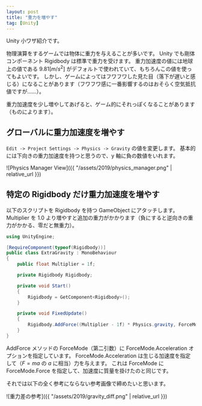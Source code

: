 ```yaml
---
layout: post
title: "重力を増やす"
tag: [Unity]
---
```


Unity 小ワザ紹介です。

物理演算をするゲームでは物体に重力を与えることが多いです。
Unity でも剛体コンポーネント Rigidbody は標準で重力を受けます。
重力加速度の値には地球上の値である $9.81 [m/s^2]$ がデフォルトで使われていて、もちろんこの値を使ってもよいです。
しかし、ゲームによってはフワフワした見た目（落下が遅いと感じる）になることがあります（フワフワ感に一番影響するのはおそらく空気抵抗値ですが……）。

重力加速度を少し増やしてあげると、ゲーム的にそれっぽくなることがあります（ものによります）。

## グローバルに重力加速度を増やす

`Edit -> Project Settings -> Physics -> Gravity` の値を変更します。
基本的には下向きの重力加速度を持つと思うので、y 軸に負の数値をいれます。

![Physics Manager View]({{ "/assets/2019/physics_manager.png" | relative_url }})

## 特定の Rigidbody だけ重力加速度を増やす

以下のスクリプトを Rigidbody を持つ GameObject にアタッチします。
Multiplier を 1.0 より増やすと追加の重力がかかります（負にすると逆向きの重力がかかる、零だと無重力）。

```cs
using UnityEngine;

[RequireComponent(typeof(Rigidbody))]
public class ExtraGravity : MonoBehaviour
{
    public float Multiplier = 1f;

    private Rigidbody Rigidbody;

    private void Start()
    {
        Rigidbody = GetComponent<Rigidbody>();
    }

    private void FixedUpdate()
    {
        Rigidbody.AddForce((Multiplier - 1f) * Physics.gravity, ForceMode.Acceleration);
    }
}
```

AddForce メソッドの ForceMode（第二引数）に ForceMode.Acceleration オプションを指定しています。
ForceMode.Acceleration は生じる加速度を指定して（$F = ma$ の $a$ に相当）力を与えます。
これは ForceMode に ForceMode.Force を指定して、加速度に質量を掛けたのと同じです。

それでは以下の全く参考にならない参考画像で締めたいと思います。

![重力差の参考]({{ "/assets/2019/gravity_diff.png" | relative_url }})
